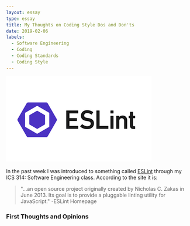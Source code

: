 ```yaml
---
layout: essay
type: essay
title: My Thoughts on Coding Style Dos and Don'ts
date: 2019-02-06
labels:
  - Software Engineering
  - Coding
  - Coding Standards
  - Coding Style
---
```


<img class="ui medium right floated rounded image" src="../images/eslint.png">

In the past week I was introduced to something called [ESLint](https://stackoverflow.com/questions/54323086/changing-javascript-functions-parameter-value-using-arguments-array-not-working) through my ICS 314: Software Engineering class. According to the site it is:

<blockquote>
 "...an open source project originally created by Nicholas C. Zakas in June 2013. Its goal is to provide a pluggable linting utility for JavaScript." -ESLint Homepage
</blockquote>

### First Thoughts and Opinions
